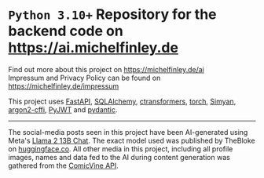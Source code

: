 # `Python 3.10+` Repository for the backend code on https://ai.michelfinley.de

Find out more about this project on https://michelfinley.de/ai \
Impressum and Privacy Policy can be found on https://michelfinley.de/impressum

This project uses [FastAPI](https://fastapi.tiangolo.com/), [SQLAlchemy](https://www.sqlalchemy.org/),
[ctransformers](https://github.com/marella/ctransformers), [torch](https://pytorch.org/),
[Simyan](https://github.com/Metron-Project/Simyan), [argon2-cffi](https://github.com/hynek/argon2-cffi),
[PyJWT](https://github.com/jpadilla/pyjwt) and [pydantic](https://github.com/pydantic/pydantic).

___

The social-media posts seen in this project have been AI-generated using Meta's
[Llama 2 13B Chat](https://huggingface.co/meta-llama/Llama-2-13b-chat-hf). The exact model used was published by
TheBloke on [huggingface.co](https://huggingface.co/TheBloke/Llama-2-13B-chat-GGUF). All other media in this project,
including all profile images, names and data fed to the AI during content generation was gathered from the
[ComicVine API](https://comicvine.gamespot.com/api/).
